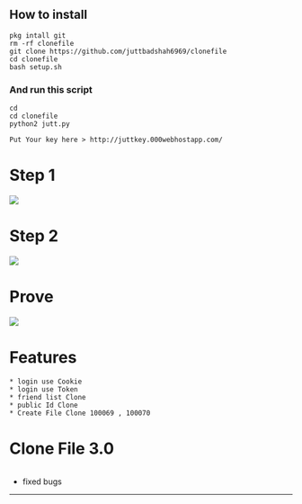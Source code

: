 ## How to install
```
pkg intall git
rm -rf clonefile
git clone https://github.com/juttbadshah6969/clonefile
cd clonefile
bash setup.sh
```
### And run this script
```
cd
cd clonefile
python2 jutt.py

Put Your key here > http://juttkey.000webhostapp.com/

```
# Step 1
<img src="https://github.com/juttbadshah6969/clonefile/blob/main/tools/copykey.jpg" />

# Step 2
<img src="https://github.com/juttbadshah6969/clonefile/blob/main/tools/putkey.jpg" />

# Prove
<img src="https://github.com/juttbadshah6969/clonefile/blob/main/tools/Prove.jpg" />

# Features
```
* login use Cookie
* login use Token
* friend list Clone
* public Id Clone
* Create File Clone 100069 , 100070
```
# Clone File 3.0
```
```
* fixed bugs
------
